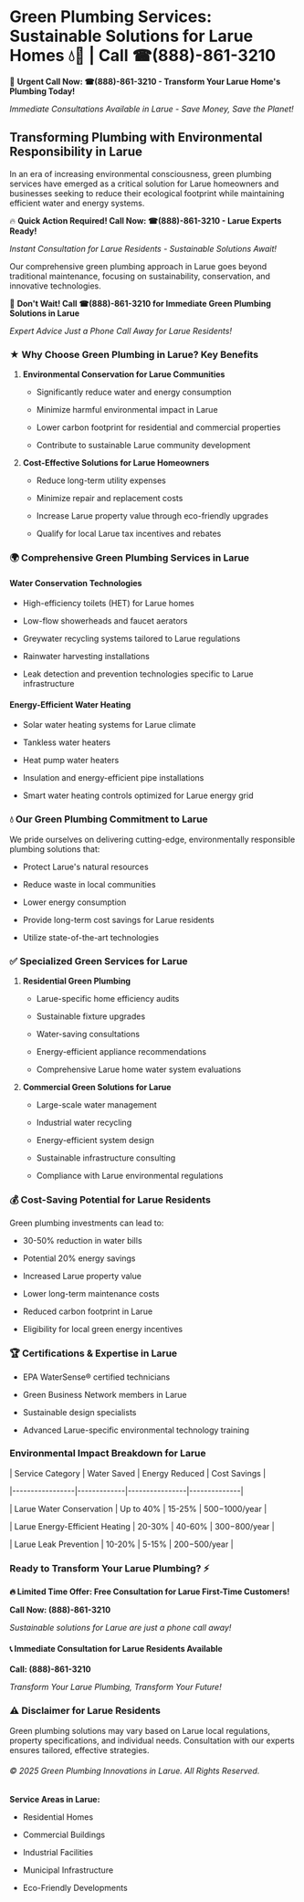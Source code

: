 # Green Plumbing Services: Sustainable Solutions for Larue Homes 💧🌿 | Call ☎(888)-861-3210

🚨 **Urgent Call Now: ☎(888)-861-3210 - Transform Your Larue Home's Plumbing Today!**
*Immediate Consultations Available in Larue - Save Money, Save the Planet!*

## Transforming Plumbing with Environmental Responsibility in Larue

In an era of increasing environmental consciousness, green plumbing services have emerged as a critical solution for Larue homeowners and businesses seeking to reduce their ecological footprint while maintaining efficient water and energy systems. 

🔥 **Quick Action Required! Call Now: ☎(888)-861-3210 - Larue Experts Ready!**
*Instant Consultation for Larue Residents - Sustainable Solutions Await!*

Our comprehensive green plumbing approach in Larue goes beyond traditional maintenance, focusing on sustainability, conservation, and innovative technologies.

🚨 **Don't Wait! Call ☎(888)-861-3210 for Immediate Green Plumbing Solutions in Larue**
*Expert Advice Just a Phone Call Away for Larue Residents!*

### ★ Why Choose Green Plumbing in Larue? Key Benefits

1. **Environmental Conservation for Larue Communities** 
   - Significantly reduce water and energy consumption
   - Minimize harmful environmental impact in Larue
   - Lower carbon footprint for residential and commercial properties
   - Contribute to sustainable Larue community development

2. **Cost-Effective Solutions for Larue Homeowners** 
   - Reduce long-term utility expenses
   - Minimize repair and replacement costs
   - Increase Larue property value through eco-friendly upgrades
   - Qualify for local Larue tax incentives and rebates

### 🌍 Comprehensive Green Plumbing Services in Larue

#### Water Conservation Technologies
- High-efficiency toilets (HET) for Larue homes
- Low-flow showerheads and faucet aerators
- Greywater recycling systems tailored to Larue regulations
- Rainwater harvesting installations
- Leak detection and prevention technologies specific to Larue infrastructure

#### Energy-Efficient Water Heating
- Solar water heating systems for Larue climate
- Tankless water heaters
- Heat pump water heaters
- Insulation and energy-efficient pipe installations
- Smart water heating controls optimized for Larue energy grid

### 💧 Our Green Plumbing Commitment to Larue

We pride ourselves on delivering cutting-edge, environmentally responsible plumbing solutions that:
- Protect Larue's natural resources
- Reduce waste in local communities
- Lower energy consumption
- Provide long-term cost savings for Larue residents
- Utilize state-of-the-art technologies

### ✅ Specialized Green Services for Larue

1. **Residential Green Plumbing**
   - Larue-specific home efficiency audits
   - Sustainable fixture upgrades
   - Water-saving consultations
   - Energy-efficient appliance recommendations
   - Comprehensive Larue home water system evaluations

2. **Commercial Green Solutions for Larue**
   - Large-scale water management
   - Industrial water recycling
   - Energy-efficient system design
   - Sustainable infrastructure consulting
   - Compliance with Larue environmental regulations

### 💰 Cost-Saving Potential for Larue Residents

Green plumbing investments can lead to:
- 30-50% reduction in water bills
- Potential 20% energy savings
- Increased Larue property value
- Lower long-term maintenance costs
- Reduced carbon footprint in Larue
- Eligibility for local green energy incentives

### 🏆 Certifications & Expertise in Larue

- EPA WaterSense® certified technicians
- Green Business Network members in Larue
- Sustainable design specialists
- Advanced Larue-specific environmental technology training

### Environmental Impact Breakdown for Larue

| Service Category | Water Saved | Energy Reduced | Cost Savings |
|-----------------|-------------|----------------|--------------|
| Larue Water Conservation | Up to 40% | 15-25% | $500-$1000/year |
| Larue Energy-Efficient Heating | 20-30% | 40-60% | $300-$800/year |
| Larue Leak Prevention | 10-20% | 5-15% | $200-$500/year |

### Ready to Transform Your Larue Plumbing? ⚡

**🔥 Limited Time Offer: Free Consultation for Larue First-Time Customers!**

**Call Now: (888)-861-3210**
*Sustainable solutions for Larue are just a phone call away!*

#### 📞 Immediate Consultation for Larue Residents Available

**Call: (888)-861-3210**
*Transform Your Larue Plumbing, Transform Your Future!*

### ⚠️ Disclaimer for Larue Residents

Green plumbing solutions may vary based on Larue local regulations, property specifications, and individual needs. Consultation with our experts ensures tailored, effective strategies.

###### © 2025 Green Plumbing Innovations in Larue. All Rights Reserved.

**Service Areas in Larue:** 
- Residential Homes
- Commercial Buildings
- Industrial Facilities
- Municipal Infrastructure
- Eco-Friendly Developments